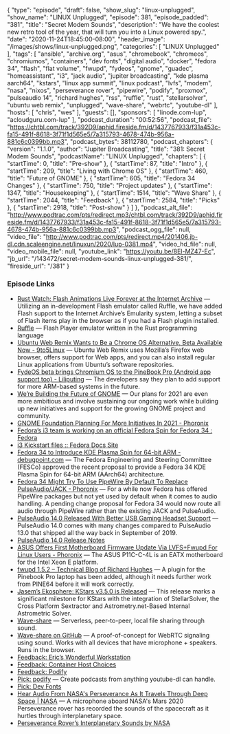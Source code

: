 {
  "type": "episode",
  "draft": false,
  "show_slug": "linux-unplugged",
  "show_name": "LINUX Unplugged",
  "episode": 381,
  "episode_padded": "381",
  "title": "Secret Modem Sounds",
  "description": "We have the coolest new retro tool of the year, that will turn you into a Linux powered spy.",
  "date": "2020-11-24T18:45:00-08:00",
  "header_image": "/images/shows/linux-unplugged.png",
  "categories": [
    "LINUX Unplugged"
  ],
  "tags": [
    "ansible",
    "archive.org",
    "asus",
    "chromebook",
    "chromeos",
    "chromiumos",
    "containers",
    "dev fonts",
    "digital audio",
    "docker",
    "fedora 34",
    "flash",
    "flat volume",
    "fwupd",
    "fydeos",
    "gnome",
    "guadec",
    "homeassistant",
    "i3",
    "jack audio",
    "jupiter broadcasting",
    "kde plasma aarch64",
    "kstars",
    "linux app summit",
    "linux podcast",
    "lvfs",
    "modem",
    "nasa",
    "nixos",
    "perseverance rover",
    "pipewire",
    "podify",
    "proxmox",
    "pulseaudio 14",
    "richard hughes",
    "rss",
    "ruffle",
    "rust",
    "stellarsolver",
    "ubuntu web remix",
    "unplugged",
    "wave-share",
    "webrtc",
    "youtube-dl"
  ],
  "hosts": [
    "chris",
    "wes"
  ],
  "guests": [],
  "sponsors": [
    "linode.com-lup",
    "acloudguru.com-lup"
  ],
  "podcast_duration": "00:52:56",
  "podcast_file": "https://chtbl.com/track/392D9/aphid.fireside.fm/d/1437767933/f31a453c-fa15-491f-8618-3f71f1d565e5/7a315793-4678-474b-956a-881c6c0399bb.mp3",
  "podcast_bytes": 38112780,
  "podcast_chapters": {
    "version": "1.1.0",
    "author": "Jupiter Broadcasting",
    "title": "381: Secret Modem Sounds",
    "podcastName": "LINUX Unplugged",
    "chapters": [
      {
        "startTime": 0,
        "title": "Pre-show"
      },
      {
        "startTime": 87,
        "title": "Intro"
      },
      {
        "startTime": 209,
        "title": "Living with Chrome OS"
      },
      {
        "startTime": 460,
        "title": "Future of GNOME"
      },
      {
        "startTime": 605,
        "title": "Fedora 34 Changes"
      },
      {
        "startTime": 750,
        "title": "Project updates"
      },
      {
        "startTime": 1347,
        "title": "Housekeeping"
      },
      {
        "startTime": 1514,
        "title": "Wave Share"
      },
      {
        "startTime": 2044,
        "title": "Feedback"
      },
      {
        "startTime": 2584,
        "title": "Picks"
      },
      {
        "startTime": 2918,
        "title": "Post-show"
      }
    ]
  },
  "podcast_alt_file": "http://www.podtrac.com/pts/redirect.mp3/chtbl.com/track/392D9/aphid.fireside.fm/d/1437767933/f31a453c-fa15-491f-8618-3f71f1d565e5/7a315793-4678-474b-956a-881c6c0399bb.mp3",
  "podcast_ogg_file": null,
  "video_file": "http://www.podtrac.com/pts/redirect.mp4/201406.jb-dl.cdn.scaleengine.net/linuxun/2020/lup-0381.mp4",
  "video_hd_file": null,
  "video_mobile_file": null,
  "youtube_link": "https://youtu.be/8El-MZ47-Ec",
  "jb_url": "/143472/secret-modem-sounds-linux-unplugged-381/",
  "fireside_url": "/381"
}


### Episode Links

  * [Rust Watch: Flash Animations Live Forever at the Internet Archive](https://blog.archive.org/2020/11/19/flash-animations-live-forever-at-the-internet-archive/ "Rust Watch: Flash Animations Live Forever at the Internet Archive") — Utilizing an in-development Flash emulator called Ruffle, we have added Flash support to the Internet Archive’s Emularity system, letting a subset of Flash items play in the browser as if you had a Flash plugin installed.
  * [Ruffle](https://ruffle.rs/ "Ruffle") — Flash Player emulator written in the Rust programming language
  * [Ubuntu Web Remix Wants to Be a Chrome OS Alternative, Beta Available Now - 9to5Linux](https://9to5linux.com/ubuntu-web-remix-wants-to-be-a-chrome-os-alternative-beta-available-now "Ubuntu Web Remix Wants to Be a Chrome OS Alternative, Beta Available Now - 9to5Linux") — Ubuntu Web Remix uses Mozilla’s Firefox web browser, offers support for Web apps, and you can also install regular Linux applications from Ubuntu’s software repositories.
  * [FydeOS beta brings Chromium OS to the PineBook Pro (Android app support too) - Liliputing](https://liliputing.com/2020/11/fydeos-beta-brings-chromium-os-to-the-pinebook-pro-android-app-support-too.html "FydeOS beta brings Chromium OS to the PineBook Pro \(Android app support too\) - Liliputing") — The developers say they plan to add support for more ARM-based systems in the future.
  * [We’re Building the Future of GNOME](https://www.gnome.org/news/2020/11/were-building-the-future-of-gnome/ "We’re Building the Future of GNOME") — Our plans for 2021 are even more ambitious and involve sustaining our ongoing work while building up new initiatives and support for the growing GNOME project and community.
  * [GNOME Foundation Planning For More Initiatives In 2021 - Phoronix](https://www.phoronix.com/scan.php?page=news_item&px=GNOME-2021-Initiatives-Plan "GNOME Foundation Planning For More Initiatives In 2021 - Phoronix")
  * [Fedora’s i3 team is working on an official Fedora Spin for Fedora 34 : Fedora](https://www.reddit.com/r/Fedora/comments/jty8bc/fedoras_i3_team_is_working_on_an_official_fedora/ "Fedora’s i3 team is working on an official Fedora Spin for Fedora 34 : Fedora")
  * [i3 Kickstart files :: Fedora Docs Site](https://docs.fedoraproject.org/en-US/i3/kickstart/ "i3 Kickstart files :: Fedora Docs Site")
  * [Fedora 34 to Introduce KDE Plasma Spin for 64-bit ARM - debugpoint.com](https://www.debugpoint.com/2020/11/fedora-34-kde-plasma-arm-spin/ "Fedora 34 to Introduce KDE Plasma Spin for 64-bit ARM - debugpoint.com") — The Fedora Engineering and Steering Committee (FESCo) approved the recent proposal to provide a Fedora 34 KDE Plasma Spin for 64-bit ARM (AArch64) architecture.
  * [Fedora 34 Might Try To Use PipeWire By Default To Replace PulseAudio/JACK - Phoronix](https://www.phoronix.com/scan.php?page=news_item&px=Fedora-34-PipeWire-Plan "Fedora 34 Might Try To Use PipeWire By Default To Replace PulseAudio/JACK - Phoronix") — For a while now Fedora has offered PipeWire packages but not yet used by default when it comes to audio handling. A pending change proposal for Fedora 34 would now route all audio through PipeWire rather than the existing JACK and PulseAudio.
  * [PulseAudio 14.0 Released With Better USB Gaming Headset Support](https://www.phoronix.com/scan.php?page=news_item&px=PulseAudio-14-Released "PulseAudio 14.0 Released With Better USB Gaming Headset Support") — PulseAudio 14.0 comes with many changes compared to PulseAudio 13.0 that shipped all the way back in September of 2019.
  * [PulseAudio 14.0 Release Notes](https://www.freedesktop.org/wiki/Software/PulseAudio/Notes/14.0/ "PulseAudio 14.0 Release Notes")
  * [ASUS Offers First Motherboard Firmware Update Via LVFS+Fwupd For Linux Users - Phoronix](https://www.phoronix.com/scan.php?page=news_item&px=ASUS-LVFS-First-Motherboard "ASUS Offers First Motherboard Firmware Update Via LVFS+Fwupd For Linux Users - Phoronix") — The ASUS P11C-C-4L is an EATX motherboard for the Intel Xeon E platform.
  * [fwupd 1.5.2 – Technical Blog of Richard Hughes](https://blogs.gnome.org/hughsie/2020/11/23/fwupd-1-5-2/ "fwupd 1.5.2 – Technical Blog of Richard Hughes") — A plugin for the Pinebook Pro laptop has been added, although it needs further work from PINE64 before it will work correctly.
  * [Jasem’s Ekosphere: KStars v3.5.0 is Released](http://knro.blogspot.com/2020/11/kstars-v350-is-released.html "Jasem’s Ekosphere: KStars v3.5.0 is Released") — This release marks a significant milestone for KStars with the integration of StellarSolver, the Cross Platform Sextractor and Astrometry.net-Based Internal Astrometric Solver.
  * [Wave-share](https://ggerganov.github.io/wave-share "Wave-share") — Serverless, peer-to-peer, local file sharing through sound.
  * [Wave-share on GitHub](https://github.com/ggerganov/wave-share "Wave-share on GitHub") — A proof-of-concept for WebRTC signaling using sound. Works with all devices that have microphone + speakers. Runs in the browser.
  * [Feedback: Eric’s Wonderful Workstation](https://slexy.org/view/s2fJMCoFjN "Feedback: Eric’s Wonderful Workstation")
  * [Feedback: Container Host Choices](https://slexy.org/view/s2wMoTi5N4 "Feedback: Container Host Choices")
  * [Feedback: Podify](https://slexy.org/view/s209noYY5H "Feedback: Podify")
  * [Pick: podify](https://github.com/podify-org/podify "Pick: podify") — Create podcasts from anything youtube-dl can handle.
  * [Pick: Dev Fonts](https://devfonts.gafi.dev/ "Pick: Dev Fonts")
  * [Hear Audio From NASA's Perseverance As It Travels Through Deep Space | NASA](https://www.nasa.gov/feature/jpl/hear-audio-from-nasas-perseverance-as-it-travels-through-deep-space/ "Hear Audio From NASA's Perseverance As It Travels Through Deep Space | NASA") — A microphone aboard NASA's Mars 2020 Perseverance rover has recorded the sounds of the spacecraft as it hurtles through interplanetary space.
  * [Perseverance Rover’s Interplanetary Sounds by NASA](https://soundcloud.com/nasa/perseverance-rover-sounds "Perseverance Rover’s Interplanetary Sounds by NASA")


